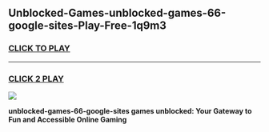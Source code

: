 
## Unblocked-Games-unblocked-games-66-google-sites-Play-Free-1q9m3
<h3>
<a href="https://premium76.site?title=unblocked-games-66-google-sites&ref=18A1">CLICK TO PLAY</a></h3>
<hr>

<h3>
<a href="https://premium76.site?title=unblocked-games-66-google-sites&ref=18A1">CLICK 2 PLAY</a>
  
</h3>

<a href="https://premium76.site?title=unblocked-games-66-google-sites&ref=18A1"><img src="https://clearcache.store/games.png"></a>


**unblocked-games-66-google-sites games unblocked: Your Gateway to Fun and Accessible Online Gaming**
